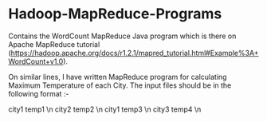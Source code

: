 # Hadoop-MapReduce-Programs

Contains the WordCount MapReduce Java program which is there on Apache MapReduce tutorial
(https://hadoop.apache.org/docs/r1.2.1/mapred_tutorial.html#Example%3A+WordCount+v1.0).

On similar lines, I have written MapReduce program for calculating Maximum Temperature of each City.
The input files should be in the following format :-

city1 temp1 \n
city2 temp2 \n
city1 temp3 \n
city3 temp4 \n
